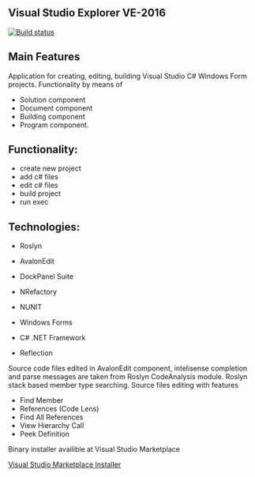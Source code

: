 ## Visual Studio Explorer VE-2016

[![Build status](https://ci.appveyor.com/api/projects/status/4fh2aspsborjal0s?svg=true)](https://ci.appveyor.com/project/VE-2016/ve-2016)

## Main Features

Application for creating, editing, building Visual Studio C# Windows Form projects. Functionality by means of
- Solution component
- Document component
- Building component
- Program component.

## Functionality:
- create new project
- add c# files
- edit c# files
- build project
- run exec

## Technologies:
- Roslyn
- AvalonEdit
- DockPanel Suite
- NRefactory
- NUNIT

- Windows Forms
- C# .NET Framework
- Reflection

Source code files edited in AvalonEdit component, intelisense completion and parse messages are taken from Roslyn CodeAnalysis module.
Roslyn stack based member type searching.
Source files editing with features
- Find Member
- References (Code Lens)
- Find All References
- View Hierarchy Call
- Peek Definition


Binary installer availible at Visual Studio Marketplace

[Visual Studio Marketplace Installer](https://marketplace.visualstudio.com/items?itemName=gkjyi.VisualStudioExplorer)
